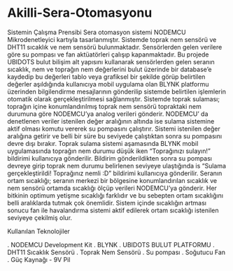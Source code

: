# Akilli-Sera-Otomasyonu

Sistemin Çalışma Prensibi
  Sera otomasyon sistemi NODEMCU Mikrodenetleyici kartıyla tasarlanmıştır. Sistemde toprak nem sensörü ve DHT11 sıcaklık ve nem sensörü bulunmaktadır. Sensörlerden gelen verilere göre su pompası ve fan aktüatörleri çalışıp kapanmaktadır.
  Bu projede UBIDOTS bulut bilişim alt yapısını kullanarak sensörlerden gelen seranın sıcaklık, nem ve toprağın nem değerlerini bulut üzerinde bir database’e kaydedip bu değerleri tablo veya grafiksel bir şekilde görüp belirtilen değerler aşıldığında kullanıcıya mobil uygulama olan BLYNK platformu üzerinden bilgilendirme mesajlarının gönderilip sistemde belirtilen işlemlerin otomatik olarak gerçekleştirilmesi sağlanmıştır.
  Sistemde toprak sulaması; toprağın içine konumlandırılmış toprak nem sensörü topraktaki nem durumuna göre NODEMCU’ya analog verileri gönderir. NODEMCU’ da denetlenen veriler istenilen değer aralığının altında ise sulama sistemine aktif olması komutu vererek su pompasını çalıştırır. Sistemi istenilen değer aralığına getirir ve belli bir süre bu seviyede çalıştıktan sonra su pompasını devre dışı bırakır. Toprak sulama sistemi aşamasında BLYNK mobil uygulamasında toprağın nem durumu düşük iken “Toprağınızı sulayın!” bildirimi kullanıcıya gönderilir. Bildirim gönderildikten sonra su pompası devreye girip toprak nem durumu belirlenen seviyeye ulaştığında is “Sulama gerçekleştirildi! Toprağınız nemli :D” bildirimi kullanıcıya gönderilir.
  Seranın ortam sıcaklığı; seranın merkezi bir bölgesine konumlandırılan sıcaklık ve nem sensörü ortamda sıcaklığı ölçüp verileri NODEMCU’ya gönderir. Her bitkinin optimum yetişme sıcaklığı farklıdır ve bu sebepten ortam sıcaklığını belli aralıklarda tutmak çok önemlidir. Sistem içinde sıcaklığın artması sonucu fan ile havalandırma sistemi aktif edilerek ortam sıcaklığı istenilen seviyeye çekilmiş olur.

Kullanılan Teknolojiler

 . NODEMCU Development Kit
 . BLYNK
 . UBIDOTS BULUT PLATFORMU
 . DHT11 Sıcaklık Sensörü
 . Toprak Nem Sensörü
 . Su pompası 
 . Soğutucu Fan
 . Güç Kaynağı - 9V Pil
 
 

